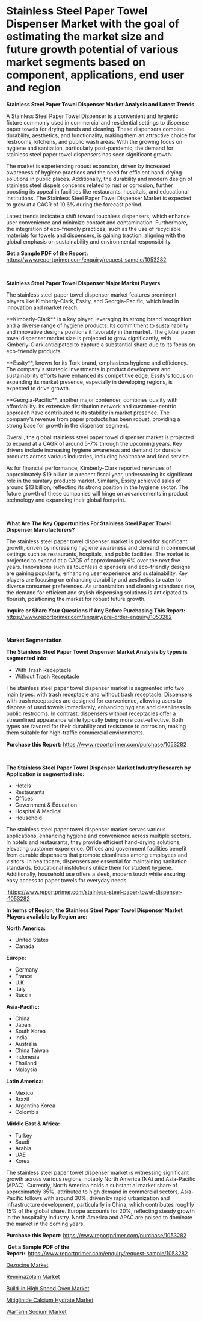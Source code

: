 <p><h1>Stainless Steel Paper Towel Dispenser Market with the goal of estimating the market size and future growth potential of various market segments based on component, applications, end user and region</h1></p><p><strong>Stainless Steel Paper Towel Dispenser Market Analysis and Latest Trends</strong></p>
<p><p>A Stainless Steel Paper Towel Dispenser is a convenient and hygienic fixture commonly used in commercial and residential settings to dispense paper towels for drying hands and cleaning. These dispensers combine durability, aesthetics, and functionality, making them an attractive choice for restrooms, kitchens, and public wash areas. With the growing focus on hygiene and sanitation, particularly post-pandemic, the demand for stainless steel paper towel dispensers has seen significant growth.</p><p>The market is experiencing robust expansion, driven by increased awareness of hygiene practices and the need for efficient hand-drying solutions in public places. Additionally, the durability and modern design of stainless steel dispels concerns related to rust or corrosion, further boosting its appeal in facilities like restaurants, hospitals, and educational institutions. The Stainless Steel Paper Towel Dispenser Market is expected to grow at a CAGR of 10.6% during the forecast period. </p><p>Latest trends indicate a shift toward touchless dispensers, which enhance user convenience and minimize contact and contamination. Furthermore, the integration of eco-friendly practices, such as the use of recyclable materials for towels and dispensers, is gaining traction, aligning with the global emphasis on sustainability and environmental responsibility.</p></p>
<p><strong>Get a Sample PDF of the Report:&nbsp;</strong> <a href="https://www.reportprimer.com/enquiry/request-sample/1053282">https://www.reportprimer.com/enquiry/request-sample/1053282</a></p>
<p>&nbsp;</p>
<p><strong>Stainless Steel Paper Towel Dispenser Major Market Players</strong></p>
<p><p>The stainless steel paper towel dispenser market features prominent players like Kimberly-Clark, Essity, and Georgia-Pacific, which lead in innovation and market reach. </p><p>**Kimberly-Clark** is a key player, leveraging its strong brand recognition and a diverse range of hygiene products. Its commitment to sustainability and innovative designs positions it favorably in the market. The global paper towel dispenser market size is projected to grow significantly, with Kimberly-Clark anticipated to capture a substantial share due to its focus on eco-friendly products.</p><p>**Essity**, known for its Tork brand, emphasizes hygiene and efficiency. The company's strategic investments in product development and sustainability efforts have enhanced its competitive edge. Essity's focus on expanding its market presence, especially in developing regions, is expected to drive growth. </p><p>**Georgia-Pacific**, another major contender, combines quality with affordability. Its extensive distribution network and customer-centric approach have contributed to its stability in market presence. The company's revenue from paper products has been robust, providing a strong base for growth in the dispenser segment.</p><p>Overall, the global stainless steel paper towel dispenser market is projected to expand at a CAGR of around 5-7% through the upcoming years. Key drivers include increasing hygiene awareness and demand for durable products across various industries, including healthcare and food service.</p><p>As for financial performance, Kimberly-Clark reported revenues of approximately $19 billion in a recent fiscal year, underscoring its significant role in the sanitary products market. Similarly, Essity achieved sales of around $13 billion, reflecting its strong position in the hygiene sector. The future growth of these companies will hinge on advancements in product technology and expanding their global footprint.</p></p>
<p>&nbsp;</p>
<p><strong>What Are The Key Opportunities For Stainless Steel Paper Towel Dispenser Manufacturers?</strong></p>
<p><p>The stainless steel paper towel dispenser market is poised for significant growth, driven by increasing hygiene awareness and demand in commercial settings such as restaurants, hospitals, and public facilities. The market is projected to expand at a CAGR of approximately 6% over the next five years. Innovations such as touchless dispensers and eco-friendly designs are gaining popularity, enhancing user experience and sustainability. Key players are focusing on enhancing durability and aesthetics to cater to diverse consumer preferences. As urbanization and cleaning standards rise, the demand for efficient and stylish dispensing solutions is anticipated to flourish, positioning the market for robust future growth.</p></p>
<p><strong>Inquire or Share Your Questions If Any Before Purchasing This Report:</strong> <a href="https://www.reportprimer.com/enquiry/pre-order-enquiry/1053282">https://www.reportprimer.com/enquiry/pre-order-enquiry/1053282</a></p>
<p>&nbsp;</p>
<p><strong>Market Segmentation</strong></p>
<p><strong>The Stainless Steel Paper Towel Dispenser Market Analysis by types is segmented into:</strong></p>
<p><ul><li>With Trash Receptacle</li><li>Without Trash Receptacle</li></ul></p>
<p><p>The stainless steel paper towel dispenser market is segmented into two main types: with trash receptacle and without trash receptacle. Dispensers with trash receptacles are designed for convenience, allowing users to dispose of used towels immediately, enhancing hygiene and cleanliness in public restrooms. In contrast, dispensers without receptacles offer a streamlined appearance while typically being more cost-effective. Both types are favored for their durability and resistance to corrosion, making them suitable for high-traffic commercial environments.</p></p>
<p><strong>Purchase this Report:&nbsp;</strong><a href="https://www.reportprimer.com/purchase/1053282">https://www.reportprimer.com/purchase/1053282</a></p>
<p>&nbsp;</p>
<p><strong>The Stainless Steel Paper Towel Dispenser Market Industry Research by Application is segmented into:</strong></p>
<p><ul><li>Hotels</li><li>Restaurants</li><li>Offices</li><li>Government & Education</li><li>Hospital & Medical</li><li>Household</li></ul></p>
<p><p>The stainless steel paper towel dispenser market serves various applications, enhancing hygiene and convenience across multiple sectors. In hotels and restaurants, they provide efficient hand-drying solutions, elevating customer experience. Offices and government facilities benefit from durable dispensers that promote cleanliness among employees and visitors. In healthcare, dispensers are essential for maintaining sanitation standards. Educational institutions utilize them for student hygiene. Additionally, household use offers a sleek, modern touch while ensuring easy access to paper towels for everyday needs.</p></p>
<p><a href="https://www.reportprimer.com/stainless-steel-paper-towel-dispenser-r1053282">&nbsp;https://www.reportprimer.com/stainless-steel-paper-towel-dispenser-r1053282</a></p>
<p><strong>In terms of Region, the Stainless Steel Paper Towel Dispenser Market Players available by Region are:</strong></p>
<p>
    <p> <strong> North America: </strong>
        <ul>
            <li>United States</li>
            <li>Canada</li>
        </ul>
        </p> 
    <p> <strong> Europe: </strong>
        <ul>
            <li>Germany</li>
            <li>France</li>
            <li>U.K.</li>
            <li>Italy</li>
            <li>Russia</li>
        </ul>
        </p> 
    <p> <strong> Asia-Pacific: </strong>
        <ul>
            <li>China</li>
            <li>Japan</li>
            <li>South Korea</li>
            <li>India</li>
            <li>Australia</li>
            <li>China Taiwan</li>
            <li>Indonesia</li>
            <li>Thailand</li>
            <li>Malaysia</li>
        </ul>
        </p> 
    <p> <strong> Latin America: </strong>
        <ul>
            <li>Mexico</li>
            <li>Brazil</li>
            <li>Argentina Korea</li>
            <li>Colombia</li>
        </ul>
        </p> 
    <p> <strong> Middle East & Africa: </strong>
        <ul>
            <li>Turkey</li>
            <li>Saudi</li>
            <li>Arabia</li>
            <li>UAE</li>
            <li>Korea</li>
        </ul>
    </p>
    </p>
<p><p>The stainless steel paper towel dispenser market is witnessing significant growth across various regions, notably North America (NA) and Asia-Pacific (APAC). Currently, North America holds a substantial market share of approximately 35%, attributed to high demand in commercial sectors. Asia-Pacific follows with around 30%, driven by rapid urbanization and infrastructure development, particularly in China, which contributes roughly 15% of the global share. Europe accounts for 20%, reflecting steady growth in the hospitality industry. North America and APAC are poised to dominate the market in the coming years.</p></p>
<p><strong>Purchase this Report: </strong><a href="https://www.reportprimer.com/purchase/1053282">https://www.reportprimer.com/purchase/1053282</a></p>
<p>&nbsp;<strong>Get a Sample PDF of the Report:&nbsp;&nbsp;</strong><a href="https://www.reportprimer.com/enquiry/request-sample/1053282">https://www.reportprimer.com/enquiry/request-sample/1053282</a></p>
<p><strong></strong></p>
<p><p><a href="https://issuu.com/reportprime-2/docs/dezocine-market-size-2030.pptx_a6cfb93e9079bc">Dezocine Market</a></p><p><a href="https://issuu.com/reportprime-2/docs/remimazolam-market-size-2030.pptx_e7e8a4704dd6d4">Remimazolam Market</a></p><p><a href="https://medium.com/@syaifulanwaramsyori/build-in-high-speed-oven-market-a-global-and-regional-analysis-focus-on-region-country-level-e9443b1a1d86?postPublishedType=repub">Build-in High Speed Oven Market</a></p><p><a href="https://www.linkedin.com/pulse/global-mitiglinide-calcium-hydrate-market-sector-types-applications-avlfe?trackingId=q9XQfoNnQoKufhojOqgdrw%3D%3D">Mitiglinide Calcium Hydrate Market</a></p><p><a href="https://www.linkedin.com/pulse/analyzing-key-drivers-warfarin-sodium-market-trends-future-6q1qe?trackingId=yXHET1vxSKK%2F5ebiqOjUXg%3D%3D">Warfarin Sodium Market</a></p></p>